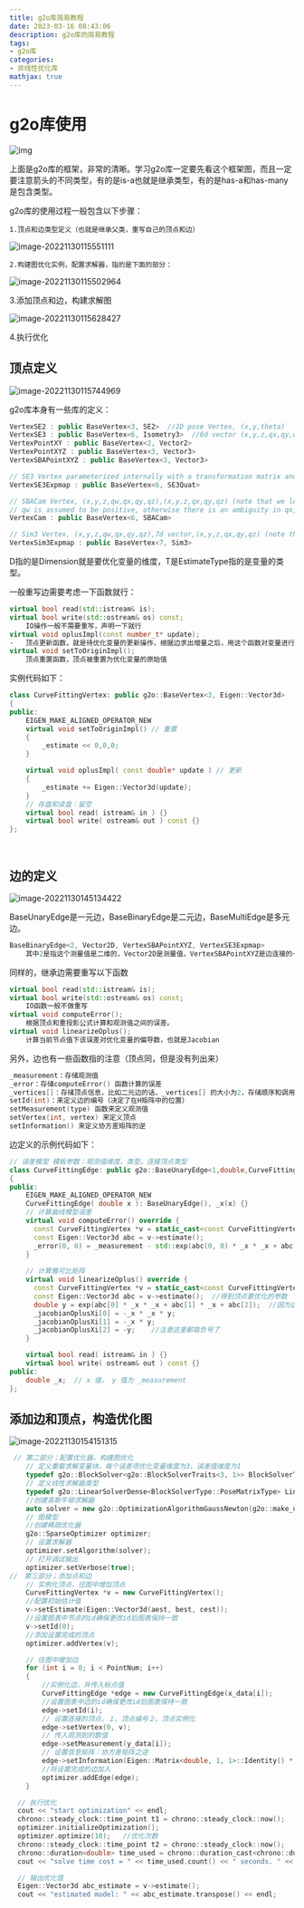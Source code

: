 ```yaml
---
title: g2o库简易教程
date: 2023-03-16 08:43:06
description: g2o库的简易教程
tags:
- g2o库
categories:
- 非线性优化库
mathjax: true
---
```


# g2o库使用

![img](g2o库简易教程/6de65f1513b04ac5a0ee2664a59f9d14.png)

上面是g2o库的框架，非常的清晰。学习g2o库一定要先看这个框架图，而且一定要注意箭头的不同类型，有的是is-a也就是继承类型，有的是has-a和has-many是包含类型。

g2o库的使用过程一般包含以下步骤：

	1.顶点和边类型定义（也就是继承父类，重写自己的顶点和边）

![image-20221130115551111](g2o库简易教程/image-20221130115551111.png)

	2.构建图优化实例，配置求解器，指的是下面的部分：



![image-20221130115502964](g2o库简易教程/image-20221130115502964.png)

3.添加顶点和边，构建求解图

![image-20221130115628427](g2o库简易教程/image-20221130115628427.png)

4.执行优化

## 顶点定义

![image-20221130115744969](g2o库简易教程/image-20221130115744969.png)

g2o库本身有一些库的定义：

```c++
VertexSE2 : public BaseVertex<3, SE2>  //2D pose Vertex, (x,y,theta)
VertexSE3 : public BaseVertex<6, Isometry3>  //6d vector (x,y,z,qx,qy,qz) (note that we leave out the w part of the quaternion)
VertexPointXY : public BaseVertex<2, Vector2>
VertexPointXYZ : public BaseVertex<3, Vector3>
VertexSBAPointXYZ : public BaseVertex<3, Vector3>

// SE3 Vertex parameterized internally with a transformation matrix and externally with its exponential map
VertexSE3Expmap : public BaseVertex<6, SE3Quat>

// SBACam Vertex, (x,y,z,qw,qx,qy,qz),(x,y,z,qx,qy,qz) (note that we leave out the w part of the quaternion.
// qw is assumed to be positive, otherwise there is an ambiguity in qx,qy,qz as a rotation
VertexCam : public BaseVertex<6, SBACam>

// Sim3 Vertex, (x,y,z,qw,qx,qy,qz),7d vector,(x,y,z,qx,qy,qz) (note that we leave out the w part of the quaternion.
VertexSim3Expmap : public BaseVertex<7, Sim3>

```

D指的是Dimension就是要优化变量的维度，T是EstimateType指的是变量的类型。

一般重写边需要考虑一下函数就行：

```c++
virtual bool read(std::istream& is);
virtual bool write(std::ostream& os) const;
	IO操作一般不需要重写，声明一下就行
virtual void oplusImpl(const number_t* update);
·	顶点更新函数，就是待优化变量的更新操作，根据边求出增量之后，用这个函数对变量进行更新
virtual void setToOriginImpl();
	顶点重置函数，顶点被重置为优化变量的原始值
```

实例代码如下：

```c++
class CurveFittingVertex: public g2o::BaseVertex<3, Eigen::Vector3d>
{
public:
    EIGEN_MAKE_ALIGNED_OPERATOR_NEW
    virtual void setToOriginImpl() // 重置
    {
        _estimate << 0,0,0;
    }

    virtual void oplusImpl( const double* update ) // 更新
    {
        _estimate += Eigen::Vector3d(update);
    }
    // 存盘和读盘：留空
    virtual bool read( istream& in ) {}
    virtual bool write( ostream& out ) const {}
};




```

## 边的定义

![image-20221130145134422](g2o库简易教程/image-20221130145134422.png)

BaseUnaryEdge是一元边，BaseBinaryEdge是二元边，BaseMultiEdge是多元边。

```c++
BaseBinaryEdge<2, Vector2D, VertexSBAPointXYZ, VertexSE3Expmap>
    其中2是指这个测量值是二维的，Vector2D是测量值，VertexSBAPointXYZ是边连接的一个顶点，在SLAM中一般指路标，VertexSE3Expmap是另一个顶点，一般指位姿顶点。
```

同样的，继承边需要重写以下函数

```c++
virtual bool read(std::istream& is);
virtual bool write(std::ostream& os) const;
	IO函数一般不做重写
virtual void computeError();
	根据顶点和重投影公式计算和观测值之间的误差。
virtual void linearizeOplus();
	计算当前节点值下该误差对优化变量的偏导数，也就是Jacobian
```

另外，边也有一些函数指的注意（顶点同，但是没有列出来）

```c++
_measurement：存储观测值
_error：存储computeError() 函数计算的误差
_vertices[]：存储顶点信息，比如二元边的话，_vertices[] 的大小为2，存储顺序和调用setVertex(int, vertex) 是设定的int 有关（0 或1）
setId(int)：来定义边的编号（决定了在H矩阵中的位置）
setMeasurement(type) 函数来定义观测值
setVertex(int, vertex) 来定义顶点
setInformation() 来定义协方差矩阵的逆

```

边定义的示例代码如下：

```c++
// 误差模型 模板参数：观测值维度，类型，连接顶点类型
class CurveFittingEdge: public g2o::BaseUnaryEdge<1,double,CurveFittingVertex>
{
public:
    EIGEN_MAKE_ALIGNED_OPERATOR_NEW
    CurveFittingEdge( double x ): BaseUnaryEdge(), _x(x) {}
	// 计算曲线模型误差
	virtual void computeError() override {
	  const CurveFittingVertex *v = static_cast<const CurveFittingVertex *> (_vertices[0]);
	  const Eigen::Vector3d abc = v->estimate();
	  _error(0, 0) = _measurement - std::exp(abc(0, 0) * _x * _x + abc(1, 0) * _x + abc(2, 0));
	}
	
	// 计算雅可比矩阵
	virtual void linearizeOplus() override {
	  const CurveFittingVertex *v = static_cast<const CurveFittingVertex *> (_vertices[0]);  //取出顶点
	  const Eigen::Vector3d abc = v->estimate();  //得到顶点要优化的参数
	  double y = exp(abc[0] * _x * _x + abc[1] * _x + abc[2]);  //因为这里要拟合的函数是y=exp(ax^2+bx+c)+w
	  _jacobianOplusXi[0] = -_x * _x * y;
	  _jacobianOplusXi[1] = -_x * y;
	  _jacobianOplusXi[2] = -y;    //注意这里都取负号了
	}

    virtual bool read( istream& in ) {}
    virtual bool write( ostream& out ) const {}
public:
    double _x;  // x 值， y 值为 _measurement
};
```

## 添加边和顶点，构造优化图

![image-20221130154151315](g2o库简易教程/image-20221130154151315.png)

```c++
 // 第二部分；配置优化器，构建图优化
    // 定义重载求解变量块，每个误差项优化变量维度为3，误差值维度为1
    typedef g2o::BlockSolver<g2o::BlockSolverTraits<3, 1>> BlockSolverType;
    // 定义线性求解器类型
    typedef g2o::LinearSolverDense<BlockSolverType::PoseMatrixType> LinearSolverType;
    //创建高斯牛顿求解器
    auto solver = new g2o::OptimizationAlgorithmGaussNewton(g2o::make_unique<BlockSolverType>(g2o::make_unique<LinearSolverType>()));
    // 图模型
    //创建稀疏优化器
    g2o::SparseOptimizer optimizer;
    // 设置求解器
    optimizer.setAlgorithm(solver);
    // 打开调试输出
    optimizer.setVerbose(true);
//　第三部分；添加点和边
    // 实例化顶点，往图中增加顶点
    CurveFittingVertex *v = new CurveFittingVertex();
    //配置初始估计值
    v->setEstimate(Eigen::Vector3d(aest, best, cest));
    //设置图表中节点的id确保更改id后图表保持一致
    v->setId(0);
    //添加设置完成的顶点
    optimizer.addVertex(v);

    // 往图中增加边
    for (int i = 0; i < PointNum; i++)
    {
        //实例化边，并传入标点值
        CurveFittingEdge *edge = new CurveFittingEdge(x_data[i]);
        //设置图表中边的id确保更改id后图表保持一致
        edge->setId(i);
        // 设置连接的顶点，１、顶点编号２、顶点实例化
        edge->setVertex(0, v);
        // 传入观测到的数值
        edge->setMeasurement(y_data[i]);
        // 设置信息矩阵：协方差矩阵之逆
        edge->setInformation(Eigen::Matrix<double, 1, 1>::Identity() * 1 / (w_sigma * w_sigma));
        //将设置完成的边加入
        optimizer.addEdge(edge);
    }

  // 执行优化
  cout << "start optimization" << endl;
  chrono::steady_clock::time_point t1 = chrono::steady_clock::now();
  optimizer.initializeOptimization();  
  optimizer.optimize(10);   //优化次数
  chrono::steady_clock::time_point t2 = chrono::steady_clock::now();
  chrono::duration<double> time_used = chrono::duration_cast<chrono::duration<double>>(t2 - t1);
  cout << "solve time cost = " << time_used.count() << " seconds. " << endl;

  // 输出优化值
  Eigen::Vector3d abc_estimate = v->estimate();
  cout << "estimated model: " << abc_estimate.transpose() << endl;

```

